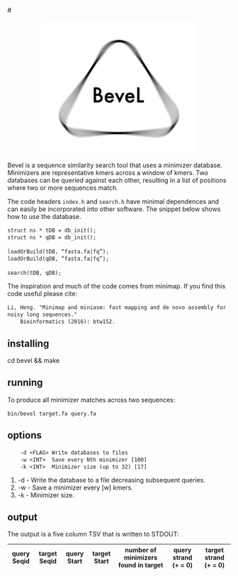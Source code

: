 #<center> <img src="https://github.com/zeeev/bevel/blob/master/images/logo.png" width="350"></center>

Bevel is a sequence similarity search tool that uses a minimizer database.  Minimizers are representative kmers across a window of kmers.  Two databases can be queried against each other, resulting in a list of positions where two or more sequences match. 

The  code headers ```index.h``` and ```search.h``` have minimal dependences and can easily be incorporated into other software.  The snippet below shows how to use the database.

```
struct ns * tDB = db_init();
struct ns * qDB = db_init();

loadOrBuild(tDB, “fasta.fa|fq”);
loadOrBuild(qDB, “fasta.fa|fq”);

search(tDB, qDB);
```

The inspiration and much of the code comes from minimap.  If you find this code useful please cite:
```
Li, Heng. "Minimap and miniasm: fast mapping and de novo assembly for noisy long sequences." 
    Bioinformatics (2016): btw152.
```

## installing 
cd bevel && make

## running

To produce all minimizer matches across two sequences:

```
bin/bevel target.fa query.fa
```

## options 

```
    -d <FLAG> Write databases to files
    -w <INT>  Save every Nth minimizer [100]
    -k <INT>  Minimizer size (up to 32) [17]
```

1. -d - Write the database to a file decreasing subsequent queries.
2. -w - Save a minimizer every [w] kmers.
3. -k - Minimizer size.  

## output

The output is a five column TSV that is written to STDOUT:




|  query Seqid | target Seqid  | query Start | target Start | number of minimizers found in target  | query strand (+ = 0) | target strand (+ = 0)| 
| ------------ | ------------- | ----------- | ------------ | --------------------------------------| -------------------- | -------------------- | 


 
